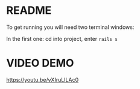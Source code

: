 # README

To get running you will need two terminal windows:

In the first one: cd into project, enter ```rails s```

# VIDEO DEMO 

https://youtu.be/vXIruLILAc0
